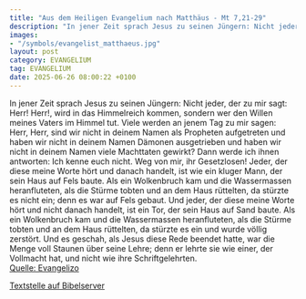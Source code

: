 ```yaml
---
title: "Aus dem Heiligen Evangelium nach Matthäus - Mt 7,21-29"
description: "In jener Zeit sprach Jesus zu seinen Jüngern: Nicht jeder, der zu mir sagt: Herr! Herr!, wird in das Himmelreich kommen, sondern wer den Willen meines Vaters im Himmel tut. Viele werden an jenem Tag zu mir sagen: Herr, Herr, sind wir nicht in deinem Namen als Propheten aufgetrete...."
images:
- "/symbols/evangelist_matthaeus.jpg"
layout: post
category: EVANGELIUM
tag: EVANGELIUM
date: 2025-06-26 08:00:22 +0100
---
```

In jener Zeit sprach Jesus zu seinen Jüngern: Nicht jeder, der zu mir sagt: Herr! Herr!, wird in das Himmelreich kommen, sondern wer den Willen meines Vaters im Himmel tut.
Viele werden an jenem Tag zu mir sagen: Herr, Herr, sind wir nicht in deinem Namen als Propheten aufgetreten und haben wir nicht in deinem Namen Dämonen ausgetrieben und haben wir nicht in deinem Namen viele Machttaten gewirkt?
Dann werde ich ihnen antworten: Ich kenne euch nicht.<!--more--> Weg von mir, ihr Gesetzlosen!
Jeder, der diese meine Worte hört und danach handelt, ist wie ein kluger Mann, der sein Haus auf Fels baute.
Als ein Wolkenbruch kam und die Wassermassen heranfluteten, als die Stürme tobten und an dem Haus rüttelten, da stürzte es nicht ein; denn es war auf Fels gebaut.
Und jeder, der diese meine Worte hört und nicht danach handelt, ist ein Tor, der sein Haus auf Sand baute.
Als ein Wolkenbruch kam und die Wassermassen heranfluteten, als die Stürme tobten und an dem Haus rüttelten, da stürzte es ein und wurde völlig zerstört.
Und es geschah, als Jesus diese Rede beendet hatte, war die Menge voll Staunen über seine Lehre;
denn er lehrte sie wie einer, der Vollmacht hat, und nicht wie ihre Schriftgelehrten.<br>
[Quelle: Evangelizo](https://evangeliumtagfuertag.org/DE/gospel)

[Textstelle auf Bibelserver](https://www.bibleserver.com/EU/Matthäus7,21-29)
